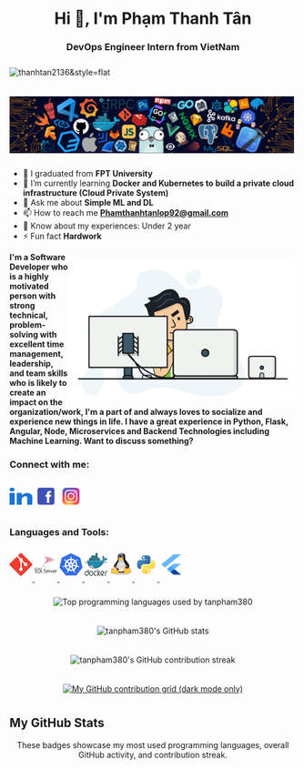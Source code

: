 
<h1 align="center">Hi 👋, I'm Phạm Thanh Tân</h1>
<h3 align="center">DevOps Engineer Intern from VietNam</h3>

<p align="left"> <img src="https://komarev.com/ghpvc/?username=tanpham380&color=orange" alt="thanhtan2136&style=flat" /> </p>


[![](./src/header_.png)](#)

- 🔭 I graduated from **FPT University**
- 🌱 I’m currently learning **Docker and Kubernetes to build a private cloud infrastructure (Cloud Private System)**
- 💬 Ask me about **Simple ML and DL**
- 📫 How to reach me **Phamthanhtanlop92@gmail.com**
- 📄 Know about my experiences: Under 2 year
- ⚡ Fun fact **Hardwork**
<img align="right" alt="Coding" width="400" src="./src/me_1.gif">
<b>I'm a Software Developer who is a highly motivated person with strong technical, problem-solving with excellent time management, leadership, and team skills who is likely to create an impact on the organization/work, I'm a part of and always loves to socialize and experience new things in life. I have a great experience in Python, Flask, Angular, Node, Microservices and Backend Technologies including Machine Learning. Want to discuss something?</b>


<!-- <! You can reach out to me on discord at <b>Dwanzil#8489</b>. >. -->

<h3 align="left">Connect with me:</h3>
<p align="left">
<a href="https://www.linkedin.com/in/ph%E1%BA%A1m-thanh-t%C3%A2n-b355a3254/" target="blank"><img align="center" src="./src/linked-in-alt.svg" alt="Thanh Tan"height ="30" width="40" /></a>
<a href="https://www.facebook.com/ChuChimChuych/" target="blank"><img align="center" src="./src/facebook.png" alt="Thanh Tan" height = "40" width="40" /></a>
<a href="https://www.instagram.com/chusoicon.c/" target="blank"><img align="center" src="./src/instagram.png" alt="Thanh Tan" height="40" width="40" /></a>
</p>

<h3 align="left">Languages and Tools:</h3>
<p 
   align="left"> <a href="https://git-scm.com/" target="_blank" rel="noreferrer"> <img
   src="./src/git-scm-icon.svg" alt="Git" width="40" height="40" /> </a> 
   <a
      href="https://www.microsoft.com/en-us/sql-server" target="_blank" rel="noreferrer"> <img
      src="./src/microsoft-sql-server-logo.svg" alt="Mssql" width="40"
      height="40" /> </a> <a href="https://kubernetes.io/" target="_blank" rel="noreferrer"> <img
      src="./src/kubernetes-icon.svg" alt="Kubernetes" width="40" height="40" /> 
   </a>
   <a href="https://www.docker.com/" target="_blank" rel="noreferrer">
   <img src="./src/docker-official.svg" alt="Docker" width="40" height="40" />
   </a> 
   <a href="https://www.linux.org/" target="_blank" rel="noreferrer"> <img
      src="./src/linux-tux.svg" alt="Linux" width="40" height="40" /> </a>
   <a href="https://www.python.org" target="_blank"rel="noreferrer"> <img
      src="./src/python-original.svg"
      alt="Python" width="40" height="40" /> </a> 
   <a href="https://flutter.dev/" target="_blank" rel="noreferrer">
   <img src="./src/flutter_logo.svg" alt="Flutter" width="40" height="40" />
   </a> 
</p>

<p align="center">
  <img src="https://github-readme-stats.vercel.app/api/top-langs?username=tanpham380&show_icons=true&locale=en&layout=compact" alt="Top programming languages used by tanpham380" />
</p>
<p align="center">
  <img src="https://github-readme-stats.vercel.app/api?username=tanpham380&show_icons=true&locale=en" alt="tanpham380's GitHub stats" />
</p>
<p align="center">
  <img src="https://github-readme-streak-stats.herokuapp.com/?user=tanpham380&" alt="tanpham380's GitHub contribution streak" />
</p>
<p align="center">
  <a href="https://github.com/vaibhavvikas#gh-dark-mode-only">
    <img src="https://raw.githubusercontent.com/vaibhavvikas/vaibhavvikas/output/github-contribution-grid-snake-dark.svg#gh-dark-mode-only" alt="My GitHub contribution grid (dark mode only)" />
  </a>
</p>

<h2>My GitHub Stats</h2>

<p align="center">
  These badges showcase my most used programming languages, overall GitHub activity, and contribution streak.
</p>

<style>
  img {
    max-width: 500px; /* Adjust width as needed */
    margin: 10px auto; /* Add margin and center alignment */
  }
</style>

